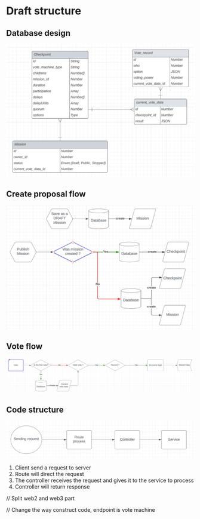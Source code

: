 # Draft structure

## Database design

![Alt text](public/database.png)

## Create proposal flow

![Alt text](public/create_proposal.png)

## Vote flow

![Alt text](public/voting.png)

## Code structure

![Alt text](public/structure.png)

1. Client send a request to server
2. Route will direct the request
3. The controller receives the request and gives it to the service to process
4. Controller will return response


// Split web2 and web3 part

// Change the way construct code, endpoint is vote machine